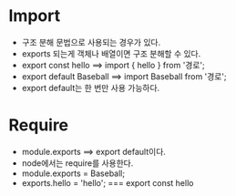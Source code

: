 # Import
- 구조 분해 문법으로 사용되는 경우가 있다.
- exports 되는게 객체나 배열이면 구조 분해할 수 있다.
- export const hello ==> import { hello } from '경로';
- export default Baseball ==> import Baseball from '경로';
- export default는 한 번만 사용 가능하다. 


# Require
- module.exports ==> export default이다.
- node에서는 require를 사용한다.
- module.exports = Baseball;
- exports.hello = 'hello'; === export const hello
